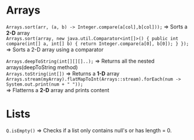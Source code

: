 # Arrays 

`Arrays.sort(arr, (a, b) -> Integer.compare(a[col],b[col]));` => Sorts a **2-D** array  
`Arrays.sort(array, new java.util.Comparator<int[]>() {
    public int compare(int[] a, int[] b) {
        return Integer.compare(a[0], b[0]);
    }
});`  
=> Sorts a 2-D array using a comparator  

`Arrays.deepToString(int[][][]..);` => Returns all the nested arrays(deepToString method)  
`Arrays.toString(int[])` => Returns a **1-D** array  
`Arrays.stream(myArray).flatMapToInt(Arrays::stream).forEach(num -> System.out.print(num + " "));`  
=> Flatterns a **2-D** array and prints content

# Lists 
`Q.isEmpty()` => Checks if a list only contains null's or has length = 0. 
